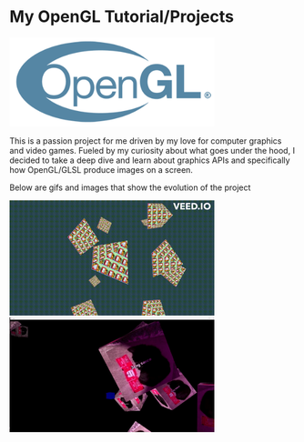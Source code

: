 # My OpenGL Tutorial/Projects

<img alt="alt_text" width="360px" src="images/opengl_logo.png " />

This is a passion project for me driven by my love for computer graphics and video games. Fueled by my curiosity about what goes under the hood, I decided to take a deep dive and learn about graphics APIs and specifically how OpenGL/GLSL produce images on a screen.

Below are gifs and images that show the evolution of the project 

<img alt="alt_text" width="360px" src="images/snoopy_triangle.gif " />

<img alt="alt_text" width="360px" src="images/cube.gif " />

